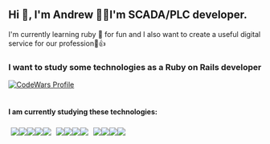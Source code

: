 ## Hi 👋, I'm Andrew 🧗‍♂️I'm SCADA/PLC developer.
 
 I'm currently learning ruby 🔴 for fun and I also want to create a useful digital service for our profession🙂👍

<article>
    <section>
        <h3>I want to study some technologies as a Ruby on Rails developer</h3>
        <a href="https://www.codewars.com/users/yurjo7">
            <img title="CodeWars Profile"
                 src="https://www.codewars.com/users/yurjo7/badges/small"/>
        </a>
        </a>
    </section>
    <br>
    <section>
        <h4>I am currently studying these technologies:</h4>
       <div style="display: flex; flex-wrap: wrap;">
    <div style="display: flex; margin: 5px;">
        <a href="https://www.ruby-lang.org/en/documentation/">
            <img src="https://img.shields.io/badge/ruby-%23CC342D.svg?style=for-the-badge&logo=ruby&logoColor=white" />
        </a>
        <a href="https://rubyonrails.org/docs">
            <img src="https://img.shields.io/badge/rails-%23CC0000.svg?style=for-the-badge&logo=rubyonrails&logoColor=white" />
        </a>
        <a href="https://www.postgresql.org/docs/">
            <img src="https://img.shields.io/badge/PostgreSQL-336791?style=for-the-badge&logo=postgresql&logoColor=white" />
        </a>
        <a href="https://developer.mozilla.org/en-US/docs/Web/HTML">
            <img src="https://img.shields.io/badge/HTML5-E34F26?style=for-the-badge&logo=html5&logoColor=white" />
        </a>
        <a href="https://redis.io/">
            <img src="https://img.shields.io/badge/redis-%23DD0031.svg?style=for-the-badge&logo=redis&logoColor=white"/>
        </a>
    </div>
    <div style="display: flex; margin: 5px;">
        <a href="https://developer.mozilla.org/en-US/docs/Web/CSS">
            <img src="https://img.shields.io/badge/CSS3-1572B6?style=for-the-badge&logo=css3&logoColor=white" />
        </a>
        <a href="https://developer.mozilla.org/en-US/docs/Web/JavaScript">
            <img src="https://img.shields.io/badge/JavaScript-F7DF1E?style=for-the-badge&logo=javascript&logoColor=black" />
        </a>
        <a href="https://cloud.yandex.com/en-ru/docs/">
            <img src="https://img.shields.io/badge/Yandex.Cloud-FC3F1D?&style=for-the-badge&logoColor=white&logo=yandex"/>
        </a>
        <a href="https://www.gnu.org/software/bash/manual/bash.html">
            <img src="https://img.shields.io/badge/shell_script-%23121011.svg?style=for-the-badge&logo=gnu-bash&logoColor=white"/>
        </a>
    </div>
    <div style="display: flex; margin: 5px;">
        <a href="https://kubernetes.io/docs/home/">
            <img src="https://img.shields.io/badge/kubernetes-%23326ce5.svg?style=for-the-badge&logo=kubernetes&logoColor=white"/>
        </a>
        <a href="https://stimulus.hotwired.dev/">
            <img src="https://img.shields.io/badge/Stimulus-%23EAB8C9.svg?style=for-the-badge&logo=stimulus&logoColor=black" />
        </a>
        <a href="https://docs.docker.com/">
            <img src="https://img.shields.io/badge/docker-%230db7ed.svg?style=for-the-badge&logo=docker&logoColor=white"/>
        </a>
        <a href="https://hotwired.dev/">
            <img src="https://img.shields.io/badge/Hotwire-%23EAB8C9.svg?style=for-the-badge&logo=hotwire&logoColor=black"/>
        </a>
    </div>
</div>

